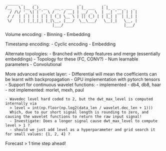 ```
 _____ _     _                   _          _
/__   \ |__ (_)_ __   __ _ ___  | |_ ___   | |_ _ __ _   _
  / /\/ '_ \| | '_ \ / _` / __| | __/ _ \  | __| '__| | | |
 / /  | | | | | | | | (_| \__ \ | || (_) | | |_| |  | |_| |
 \/   |_| |_|_|_| |_|\__, |___/  \__\___/   \__|_|   \__, |
                     |___/                           |___/
```
Volume encoding:
    - Binning
    - Embedding

Timestamp encoding:
    - Cyclic encoding
    - Embedding

Alternate topologies:
    - Branched with deep features and merge (essentially embeddings)
      - Topology for these (FC, CONV?)
      - Num learnable parameters
    - Convolutional

More advanced wavelet layer:
    - Differential will mean the coefficients can be learnt with backpropagation
    - GPU implementation with pytorch tensors
    - Support for continuous wavelet functions:
      - implemented - db4, db8, haar
      - not implemented: morlet, mexh, paul

    - Wavedec level hard coded to 2, but the dwt_max_level is computed internally via
      > level = int(np.floor(np.log2(data_len / wavelet.dec_len + 1)))
      Which, due to our short signal length is rounding to zero, and causing the wavelet functions to return the raw input signal!
      - Investigate: Does a longer signal cause dwt_max_level to compute level > 1 ?
      - should we just add level as a hyperparameter and grid search it for small values: {1, 2, 4} ?


Forecast > 1 time step ahead!

